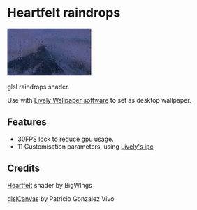 # Heartfelt raindrops
![demo](lively_p.gif?raw=true "video")

glsl raindrops shader.

Use with [Lively Wallpaper software](https://github.com/rocksdanister/lively) to set as desktop wallpaper.

## Features
 - 30FPS lock to reduce gpu usage.
 - 11 Customisation parameters, using [Lively's ipc](https://github.com/rocksdanister/lively/wiki/Web-Guide-IV-:-Interaction)
## Credits
 [Heartfelt](https://www.shadertoy.com/view/ltffzl) shader by BigWIngs
 
 [glslCanvas](https://github.com/patriciogonzalezvivo/glslCanvas) by  Patricio Gonzalez Vivo
